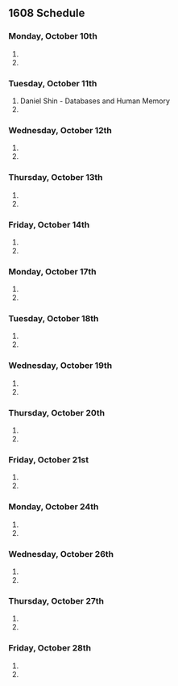 ## 1608 Schedule

### Monday, October 10th

1.  
2.  

### Tuesday, October 11th

1. Daniel Shin - Databases and Human Memory 
2.  

### Wednesday, October 12th

1. 
2. 

### Thursday, October 13th

1.  
2.  

### Friday, October 14th

1.  
2. 

### Monday, October 17th

1.  
2.   

### Tuesday, October 18th

1.  
2.  

### Wednesday, October 19th

1.   
2.   

### Thursday, October 20th

1.   
2.   

### Friday, October 21st

1.   
2.  

### Monday, October 24th

1.   
2. 

### Wednesday, October 26th

1.   
2. 

### Thursday, October 27th

1.   
2. 

### Friday, October 28th

1.   
2. 
